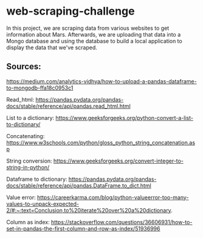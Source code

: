 # web-scraping-challenge

In this project, we are scraping data from various websites to get information about Mars. Afterwards, we are uploading that data into a Mongo database and using the database to build a local application to display the data that we've scraped.

## Sources:
https://medium.com/analytics-vidhya/how-to-upload-a-pandas-dataframe-to-mongodb-ffa18c0953c1

Read_html:
https://pandas.pydata.org/pandas-docs/stable/reference/api/pandas.read_html.html

List to a dictionary: 
https://www.geeksforgeeks.org/python-convert-a-list-to-dictionary/

Concatenating:
https://www.w3schools.com/python/gloss_python_string_concatenation.asp

String conversion:
https://www.geeksforgeeks.org/convert-integer-to-string-in-python/

Dataframe to dictionary: 
https://pandas.pydata.org/pandas-docs/stable/reference/api/pandas.DataFrame.to_dict.html

Value error:
https://careerkarma.com/blog/python-valueerror-too-many-values-to-unpack-expected-2/#:~:text=Conclusion,to%20iterate%20over%20a%20dictionary.

Column as index:
https://stackoverflow.com/questions/36606931/how-to-set-in-pandas-the-first-column-and-row-as-index/51936996
